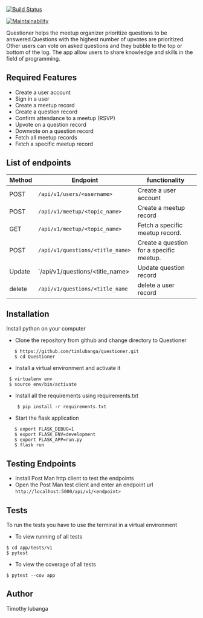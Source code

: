 [![Build Status](https://travis-ci.org/timlubanga/questioner.svg?branch=develop)](https://travis-ci.org/timlubanga/questioner)

[![Maintainability](https://api.codeclimate.com/v1/badges/681fac35359e2da858bc/maintainability)](https://codeclimate.com/github/timlubanga/questioner/maintainability)

Questioner helps the meetup organizer prioritize
questions to be answered.Questions with the highest number of upvotes are prioritized. Other users can vote on asked questions and they bubble to the top
or bottom of the log. The app allow users to share knowledge and skills in the field of programming. 


## Required Features
  - Create a user account
  - Sign in a user
  - Create a meetup record
  - Create a question record
  - Confirm attendance to a meetup (RSVP)
  - Upvote on a question record
  - Downvote on a question record
  - Fetch all meetup records
  - Fetch a specific meetup record 
## List of endpoints
| Method | Endpoint | functionality |
|--------|----------|----------|
|  POST  | `/api/v1/users/<username> `    |   Create a user account       |
|  POST  | `/api/v1/meetup/<topic_name>`     |   Create a meetup record       |
|  GET  | `/api/v1/meetup/<topic_name> `   | Fetch a specific meetup record. |
|  POST  | `/api/v1/questions/<title_name> `    |   Create a question for a specific meetup.       |
|  Update | `/api/v1/questions/<title_name>    |  Update question record      |
|  delete | `/api/v1/questions/<title_name`   |  delete a user record


## Installation
Install python on your computer
- Clone the repository from github and change directory to Questioner
 ``` 
    $ https://github.com/timlubanga/questioner.git
    $ cd Questioner 
```
- Install a virtual environment and activate it 
 ```
  $ virtualenv env
  $ source env/bin/activate
  ````
- Install all the requirements using requirements.txt
``` 
    $ pip install -r requirements.txt 
```
- Start the flask application
 ```
    $ export FLASK_DEBUG=1
    $ export FLASK_ENV=development
    $ export FLASK_APP=run.py
    $ flask run
 ```
 ## Testing Endpoints
 - Install Post Man http client to test the endpoints
 - Open the Post Man test client and enter an endpoint url
  ```http://localhost:5000/api/v1/<endpoint>```
## Tests
 To run the tests you have to use the terminal in a virtual environment
- To view running of all tests
```
$ cd app/tests/v1     
$ pytest
```
- To view the coverage of all tests
```
$ pytest --cov app
```
## Author 
Timothy lubanga

